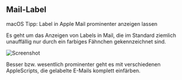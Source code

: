 ## Mail-Label

macOS Tipp: Label in Apple Mail prominenter anzeigen lassen

Es geht um das Anzeigen von Labels in Mail, die im Standard ziemlich unauffällig nur durch ein farbiges Fähnchen gekennzeichnet sind.

![Screenshot](http://www.aptgetupdate.de/wp-content/uploads/2015/11/Bildschirmfoto-2015-10-30-um-11.31.49-minishadow.png)

Besser bzw. wesentlich prominenter geht es mit verschiedenen AppleScripts, die gelabelte E-Mails komplett einfärben.
